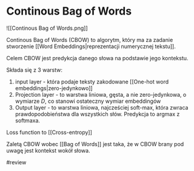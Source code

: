 # Continous Bag of Words

![[Continous Bag of Words.png]]

Continous Bag of Words (CBOW) to algorytm, który ma za zadanie stworzenie [[Word Embeddings|reprezentacji numerycznej tekstu]]. 

Celem CBOW jest predykcja danego słowa na podstawie jego kontekstu.

Składa się z 3 warstw: 
1. input layer - która podaje teksty zakodowane [[One-hot word embeddings|zero-jedynkowo]]
2. Projection layer - to warstwa liniowa, gęsta, a nie zero-jedynkowa, o wymiarze $D$, co stanowi ostateczny wymiar embeddingów
3. Output layer - to warstwa liniowa, najcześciej soft-max, która zwraca prawdopodobieństwa dla wszystkich słów. Predykcja to argmax z softmaxa.

Loss function to [[Cross-entropy]]

Zaletą CBOW wobec [[Bag of Words]] jest taka, że w CBOW brany pod uwagę jest kontekst wokół słowa. 

#review